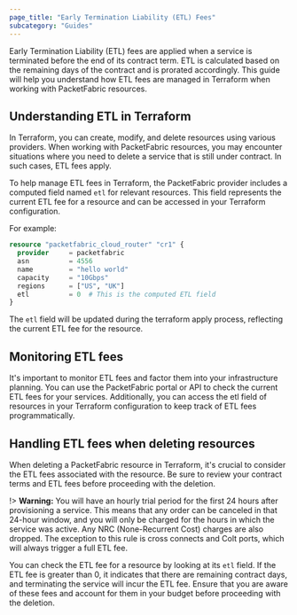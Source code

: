 ```yaml
---
page_title: "Early Termination Liability (ETL) Fees"
subcategory: "Guides"
---
```


Early Termination Liability (ETL) fees are applied when a service is terminated before the end of its contract term. ETL is calculated based on the remaining days of the contract and is prorated accordingly. This guide will help you understand how ETL fees are managed in Terraform when working with PacketFabric resources.

## Understanding ETL in Terraform

In Terraform, you can create, modify, and delete resources using various providers. When working with PacketFabric resources, you may encounter situations where you need to delete a service that is still under contract. In such cases, ETL fees apply.

To help manage ETL fees in Terraform, the PacketFabric provider includes a computed field named `etl` for relevant resources. This field represents the current ETL fee for a resource and can be accessed in your Terraform configuration.

For example:

```terraform
resource "packetfabric_cloud_router" "cr1" {
  provider     = packetfabric
  asn          = 4556
  name         = "hello world"
  capacity     = "10Gbps"
  regions      = ["US", "UK"]
  etl          = 0  # This is the computed ETL field
}
```

The `etl` field will be updated during the terraform apply process, reflecting the current ETL fee for the resource.

## Monitoring ETL fees

It's important to monitor ETL fees and factor them into your infrastructure planning. You can use the PacketFabric portal or API to check the current ETL fees for your services. Additionally, you can access the etl field of resources in your Terraform configuration to keep track of ETL fees programmatically.

## Handling ETL fees when deleting resources

When deleting a PacketFabric resource in Terraform, it's crucial to consider the ETL fees associated with the resource. Be sure to review your contract terms and ETL fees before proceeding with the deletion.

!> **Warning:** You will have an hourly trial period for the first 24 hours after provisioning a service. This means that any order can be canceled in that 24-hour window, and you will only be charged for the hours in which the service was active. Any NRC (None-Recurrent Cost) charges are also dropped. The exception to this rule is cross connects and Colt ports, which will always trigger a full ETL fee. 

You can check the ETL fee for a resource by looking at its `etl` field. If the ETL fee is greater than 0, it indicates that there are remaining contract days, and terminating the service will incur the ETL fee. Ensure that you are aware of these fees and account for them in your budget before proceeding with the deletion.
